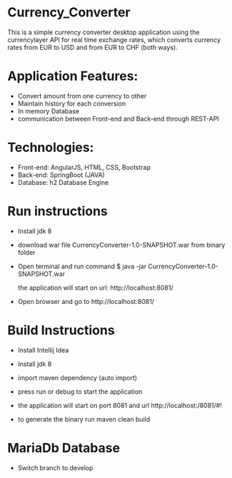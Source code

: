 # Currency_Converter

This is a simple currency converter desktop application using the currencylayer API for real time exchange rates, which converts currency rates from EUR to USD and from EUR to CHF (both ways).

# Application Features:

- Convert amount from one currency to other
- Maintain history for each conversion 
- In memory Database
- communication between Front-end and Back-end through REST-API

# Technologies:

- Front-end: AngularJS, HTML, CSS, Bootstrap
- Back-end: SpringBoot (JAVA)
- Database: h2 Database Engine

# Run instructions

- Install jdk 8

- download war file CurrencyConverter-1.0-SNAPSHOT.war from binary folder

- Open terminal and run command 
  $ java -jar CurrencyConverter-1.0-SNAPSHOT.war
  
  the application will start on url: http://localhost:8081/
  
 - Open browser and go to http://localhost:8081/ 
 
 
 # Build Instructions
 
 - Install Intellij Idea
 - Install jdk 8
 
 - import maven dependency (auto import)
 
 - press run or debug to start the application 
 
 - the application will start on port 8081 and url http://localhost:/8081/#! 
 
 - to generate the binary run maven clean build 


 # MariaDb Database

 - Switch branch to develop
 
 

 
 
 
 
 
 
 
 
 
 
 
 
 
 
 
  




